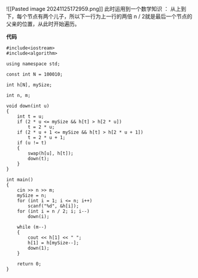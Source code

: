 ![[Pasted image 20241125172959.png]]
此时运用到一个数学知识 ： 从上到下，每个节点有两个儿子，所以下一行为上一行的两倍
n / 2就是最后一个节点的父亲的位置，从此时开始遍历。

**代码**
~~~
#include<iostream> 
#include<algorithm>

using namespace std;

const int N = 100010;

int h[N], mySize;

int n, m;

void down(int u)
{
    int t = u;
    if (2 * u <= mySize && h[t] > h[2 * u])
        t = 2 * u;
    if (2 * u + 1 <= mySize && h[t] > h[2 * u + 1])
        t = 2 * u + 1;
    if (u != t)
    {
        swap(h[u], h[t]);
        down(t);
    }
}

int main()
{
    cin >> n >> m;
    mySize = n;
    for (int i = 1; i <= n; i++)
        scanf("%d", &h[i]);
    for (int i = n / 2; i; i--)
        down(i);

    while (m--)
    {
        cout << h[1] << " ";
        h[1] = h[mySize--];
        down(1);
    }

    return 0;
}

~~~